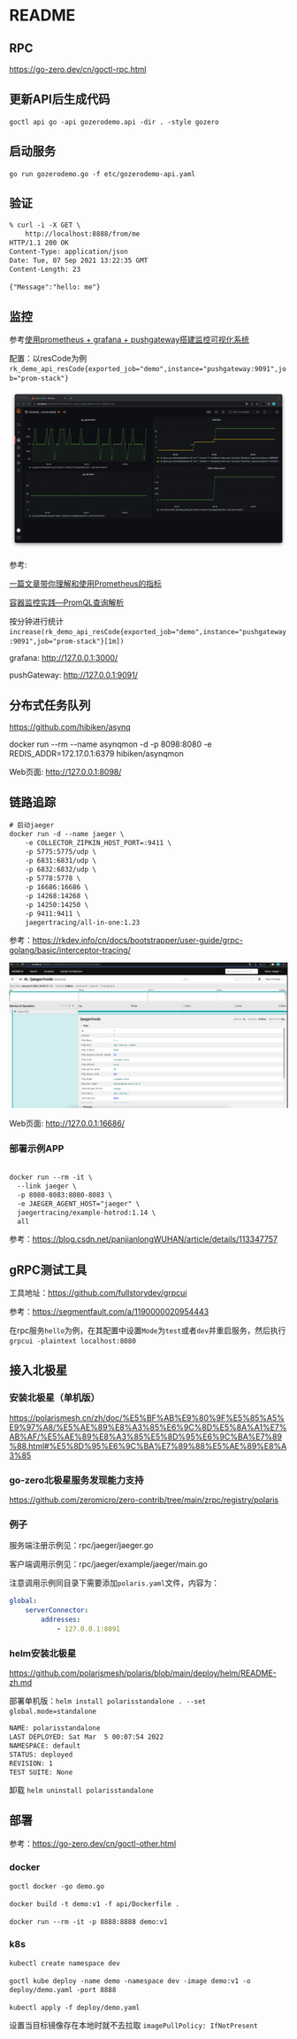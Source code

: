# README

## RPC

https://go-zero.dev/cn/goctl-rpc.html

## 更新API后生成代码

`goctl api go -api gozerodemo.api -dir . -style gozero`

## 启动服务

`go run gozerodemo.go -f etc/gozerodemo-api.yaml`

## 验证

```
% curl -i -X GET \
    http://localhost:8888/from/me 
HTTP/1.1 200 OK
Content-Type: application/json
Date: Tue, 07 Sep 2021 13:22:35 GMT
Content-Length: 23

{"Message":"hello: me"} 
```

## 监控

参考[使用prometheus + grafana + pushgateway搭建监控可视化系统](https://juejin.cn/post/6844903848230944776)

配置：以resCode为例 `rk_demo_api_resCode{exported_job="demo",instance="pushgateway:9091",job="prom-stack"}`

![](imgs/img.png)

参考:

[一篇文章带你理解和使用Prometheus的指标](https://frezc.github.io/2019/08/03/prometheus-metrics/)

[容器监控实践—PromQL查询解析](https://segmentfault.com/a/1190000018372390)

按分钟进行统计 `increase(rk_demo_api_resCode{exported_job="demo",instance="pushgateway:9091",job="prom-stack"}[1m])`

grafana: http://127.0.0.1:3000/

pushGateway: http://127.0.0.1:9091/

## 分布式任务队列

https://github.com/hibiken/asynq

docker run --rm --name asynqmon -d -p 8098:8080 -e REDIS_ADDR=172.17.0.1:6379 hibiken/asynqmon

Web页面: http://127.0.0.1:8098/

## 链路追踪

```shell
# 启动jaeger
docker run -d --name jaeger \
    -e COLLECTOR_ZIPKIN_HOST_PORT=:9411 \
    -p 5775:5775/udp \
    -p 6831:6831/udp \
    -p 6832:6832/udp \
    -p 5778:5778 \
    -p 16686:16686 \
    -p 14268:14268 \
    -p 14250:14250 \
    -p 9411:9411 \
    jaegertracing/all-in-one:1.23
```

参考：https://rkdev.info/cn/docs/bootstrapper/user-guide/grpc-golang/basic/interceptor-tracing/

![img.png](imgs/jaeger.png)

Web页面: http://127.0.0.1:16686/

### 部署示例APP

```shell

docker run --rm -it \
  --link jaeger \
  -p 8080-8083:8080-8083 \
  -e JAEGER_AGENT_HOST="jaeger" \
  jaegertracing/example-hotrod:1.14 \
  all
```

参考：https://blog.csdn.net/panjianlongWUHAN/article/details/113347757

## gRPC测试工具

工具地址：https://github.com/fullstorydev/grpcui

参考：https://segmentfault.com/a/1190000020954443

在rpc服务`hello`为例，在其配置中设置`Mode`为`test`或者`dev`并重启服务，然后执行`grpcui -plaintext localhost:8080`


## 接入北极星

### 安装北极星（单机版）
https://polarismesh.cn/zh/doc/%E5%BF%AB%E9%80%9F%E5%85%A5%E9%97%A8/%E5%AE%89%E8%A3%85%E6%9C%8D%E5%8A%A1%E7%AB%AF/%E5%AE%89%E8%A3%85%E5%8D%95%E6%9C%BA%E7%89%88.html#%E5%8D%95%E6%9C%BA%E7%89%88%E5%AE%89%E8%A3%85

### go-zero北极星服务发现能力支持
https://github.com/zeromicro/zero-contrib/tree/main/zrpc/registry/polaris

### 例子
服务端注册示例见：rpc/jaeger/jaeger.go

客户端调用示例见：rpc/jaeger/example/jaeger/main.go

注意调用示例同目录下需要添加`polaris.yaml`文件，内容为：
```yaml
global:
    serverConnector:
        addresses:
            - 127.0.0.1:8091
```

### helm安装北极星
https://github.com/polarismesh/polaris/blob/main/deploy/helm/README-zh.md

部署单机版：`helm install polarisstandalone . --set global.mode=standalone`
```
NAME: polarisstandalone
LAST DEPLOYED: Sat Mar  5 00:07:54 2022
NAMESPACE: default
STATUS: deployed
REVISION: 1
TEST SUITE: None
```

卸载 `helm uninstall polarisstandalone`

## 部署
参考：https://go-zero.dev/cn/goctl-other.html

### docker
```shell script
goctl docker -go demo.go

docker build -t demo:v1 -f api/Dockerfile .

docker run --rm -it -p 8888:8888 demo:v1
```


### k8s
```shell script
kubectl create namespace dev

goctl kube deploy -name demo -namespace dev -image demo:v1 -o deploy/demo.yaml -port 8888

kubectl apply -f deploy/demo.yaml
```

设置当目标镜像存在本地时就不去拉取 `imagePullPolicy: IfNotPresent`